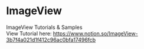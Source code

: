# ImageView
ImageView Tutorials & Samples <br />
View Tutorial here: https://www.notion.so/ImageView-3b7f4a021d1f412c96ac0bfa17496fcb